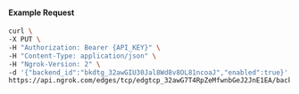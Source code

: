 <!-- Code generated for API Clients. DO NOT EDIT. -->

#### Example Request

```bash
curl \
-X PUT \
-H "Authorization: Bearer {API_KEY}" \
-H "Content-Type: application/json" \
-H "Ngrok-Version: 2" \
-d '{"backend_id":"bkdtg_32awGIU30Jal8Wd8v8OL81ncoaJ","enabled":true}' \
https://api.ngrok.com/edges/tcp/edgtcp_32awG7T4RpZeMfwnbGeJ2JnE1EA/backend
```
